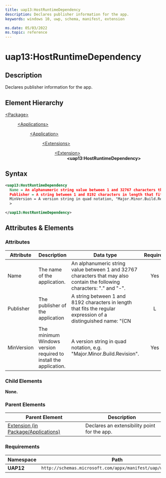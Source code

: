 ```yaml
---
title: uap13:HostRuntimeDependency
description: Declares publisher information for the app.
keywords: windows 10, uwp, schema, manifest, extension

ms.date: 05/03/2022
ms.topic: reference
---
```


# uap13:HostRuntimeDependency

## Description

Declares publisher information for the app.

## Element Hierarchy

<dl>
<dt><a href="element-package.md">&lt;Package&gt;</a></dt>
<dd>
<dl>
<dt><a href="element-applications.md">&lt;Applications&gt;</a></dt>
<dd>
<dl>
<dt><a href="element-application.md">&lt;Application&gt;</a></dt>
<dd>
<dl>
<dt><a href="element-extensions.md">&lt;Extensions&gt;</a></dt>
<dd>
<dl>
<dt><a href="element-extension.md">&lt;Extension&gt;</a></dt>
<dd><strong>&lt;uap13:HostRuntimeDependency&gt;</strong></dd>
</dl>
</dd>
</dl>
</dd>
</dl>
</dd>
</dl>
</dd>
</dl>

## Syntax

``` XML
<uap13:HostRuntimeDependency
  Name = An alphanumeric string value between 1 and 32767 characters that may also contain the following characters: "." and "-".
  Publisher = A string between 1 and 8192 characters in length that fits the regular expression  of a distinguished name: "(CN | L | O | OU | E | C | S | STREET | T | G | I | SN | DC | SERIALNUMBER | Description | PostalCode | POBox | Phone | X21Address | dnQualifier | (OID\.(0 | [1-9][0-9]*)(\.(0 | [1-9][0-9]*))+))=(([^,+="<>#;])+ | ".*")(, ((CN | L | O | OU | E | C | S | STREET | T | G | I | SN | DC | SERIALNUMBER | Description | PostalCode | POBox | Phone | X21Address | dnQualifier | (OID\.(0 | [1-9][0-9]*)(\.(0 | [1-9][0-9]*))+))=(([^,+="<>#;])+ | ".*")))*". Further, semantic validation ensures that the string is compliant with CertNameToStr Windows API implementation of X.500 rules.
  MinVersion = A version string in quad notation, "Major.Minor.Build.Revision".
  >

</uap13:HostRuntimeDependency>
```

## Attributes & Elements

### Attributes

| Attribute | Description | Data type | Required |
|-|-|-|:-:|
| Name | The name of the application. | An alphanumeric string value between 1 and 32767 characters that may also contain the following characters: "." and "-". | Yes |
| Publisher | The publisher of the application | A string between 1 and 8192 characters in length that fits the regular expression  of a distinguished name: "(CN | L | O | OU | E | C | S | STREET | T | G | I | SN | DC | SERIALNUMBER | Description | PostalCode | POBox | Phone | X21Address | dnQualifier | (OID\.(0 | [1-9][0-9]*)(\.(0 | [1-9][0-9]*))+))=(([^,+="<>#;])+ | ".*")(, ((CN | L | O | OU | E | C | S | STREET | T | G | I | SN | DC | SERIALNUMBER | Description | PostalCode | POBox | Phone | X21Address | dnQualifier | (OID\.(0 | [1-9][0-9]*)(\.(0 | [1-9][0-9]*))+))=(([^,+="<>#;])+ | ".*")))*". Further, semantic validation ensures that the string is compliant with CertNameToStr Windows API implementation of X.500 rules. | Yes |
| MinVersion | The minimum Windows version required to install the application. | A version string in quad notation, e.g. "Major.Minor.Build.Revision". | Yes |

### Child Elements

**None.**

### Parent Elements

| Parent Element | Description |
|-|-|
| [Extension (in Package/Applications)](element-extension.md) | Declares an extensibility point for the app. |

### Requirements

| Namespace | Path |
|-|-|
| **UAP12** | `http://schemas.microsoft.com/appx/manifest/uap/windows/10/13` |